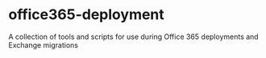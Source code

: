 # office365-deployment
A collection of tools and scripts for use during Office 365 deployments and Exchange migrations
